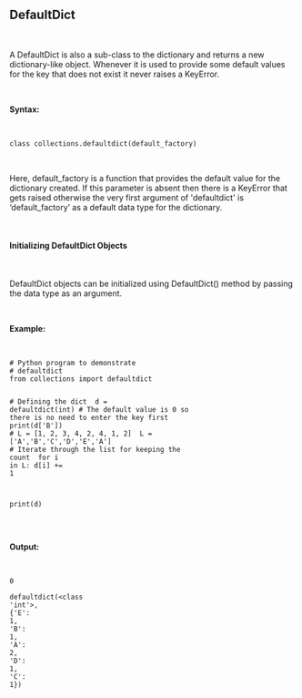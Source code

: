 <div _ngcontent-serverapp-c231="" class="note-body"><div _ngcontent-serverapp-c231="" class="body-text"><h2><strong>DefaultDict</strong></h2><p>&nbsp;</p><p>A DefaultDict is also a sub-class to the dictionary and returns a new dictionary-like object. Whenever it is used to provide some default values for the key that does not exist it never raises a KeyError.</p><p>&nbsp;</p><p><strong>Syntax:</strong></p><p>&nbsp;</p><pre><code class="language-python hljs"><span class="hljs-class"><span class="hljs-keyword">class</span> <span class="hljs-title">collections</span>.<span class="hljs-title">defaultdict</span>(<span class="hljs-params">default_factory</span>)</span></code></pre><p>&nbsp;</p><p>Here, default_factory is a function that provides the default value for the dictionary created. If this parameter is absent then there is a KeyError that gets raised otherwise the very first argument of 'defaultdict' is ‘default_factory’ as a default data type for the dictionary.</p><p>&nbsp;</p><h4><strong>Initializing DefaultDict Objects</strong></h4><p>&nbsp;</p><p>DefaultDict objects can be initialized using DefaultDict() method by passing the data type as an argument.</p><p>&nbsp;</p><p><strong>Example:</strong></p><p>&nbsp;</p><pre><code class="language-python hljs"><span class="hljs-comment"># Python program to demonstrate </span>
<span class="hljs-comment"># defaultdict</span>
<span class="hljs-keyword">from</span> collections <span class="hljs-keyword">import</span> defaultdict 

<span class="hljs-comment"># Defining the dict </span>
d = defaultdict(int) 
<span class="hljs-comment"># The default value is 0 so there is no need to enter the key first </span>
print(d[<span class="hljs-string">'B'</span>])
<span class="hljs-comment"># L = [1, 2, 3, 4, 2, 4, 1, 2] </span>
L = [<span class="hljs-string">'A'</span>,<span class="hljs-string">'B'</span>,<span class="hljs-string">'C'</span>,<span class="hljs-string">'D'</span>,<span class="hljs-string">'E'</span>,<span class="hljs-string">'A'</span>]
<span class="hljs-comment"># Iterate through the list for keeping the count </span>
<span class="hljs-keyword">for</span> i <span class="hljs-keyword">in</span> L: 
    d[i] += <span class="hljs-number">1</span>

print(d)</code></pre><p>&nbsp;</p><p><strong>Output:</strong></p><p>&nbsp;</p><pre><code class="language-python hljs"><span class="hljs-number">0</span>                                                                                                                             
defaultdict(&lt;<span class="hljs-class"><span class="hljs-keyword">class</span> '<span class="hljs-title">int</span>'&gt;, {'<span class="hljs-title">E</span>':</span> <span class="hljs-number">1</span>, <span class="hljs-string">'B'</span>: <span class="hljs-number">1</span>, <span class="hljs-string">'A'</span>: <span class="hljs-number">2</span>, <span class="hljs-string">'D'</span>: <span class="hljs-number">1</span>, <span class="hljs-string">'C'</span>: <span class="hljs-number">1</span>}) </code></pre></div></div>